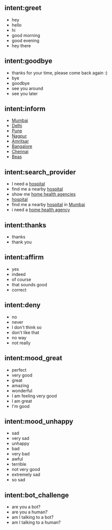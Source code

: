 ## intent:greet
- hey
- hello
- hi
- good morning
- good evening
- hey there

## intent:goodbye
- thanks for your time, please come back again :)
- bye
- goodbye
- see you around
- see you later


## intent:inform
- [Mumbai](location)
- [Delhi](location)
- [Pune](location)
- [Nagpur](location)
- [Amritsar](location)
- [Bangalore](location)
- [Chennai](location)
- [Beas](location)

## intent:search_provider
- I need a [hospital](facility_type)
- find me a nearby [hospital](facility_type)
- show me [home health agencies](facility_type)
- [hospital](facility_type)
- find me a nearby [hospital](facility_type) in [Mumbai](location)
- i need a [home health agency](facility_type)

## intent:thanks
- thanks
- thank you


## intent:affirm
- yes
- indeed
- of course
- that sounds good
- correct

## intent:deny
- no
- never
- I don't think so
- don't like that
- no way
- not really

## intent:mood_great
- perfect
- very good
- great
- amazing
- wonderful
- I am feeling very good
- I am great
- I'm good

## intent:mood_unhappy
- sad
- very sad
- unhappy
- bad
- very bad
- awful
- terrible
- not very good
- extremely sad
- so sad

## intent:bot_challenge
- are you a bot?
- are you a human?
- am I talking to a bot?
- am I talking to a human?
